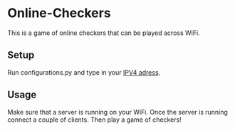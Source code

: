 # Online-Checkers
This is a game of online checkers that can be played across WiFi.

## Setup 
Run configurations.py and type in your [IPV4 adress](https://lifehacker.com/how-to-find-your-local-and-external-ip-address-5833108#:~:text=not%20that%20tough.-,Windows,is%20your%20local%20IP%20address.).

## Usage
Make sure that a server is running on your WiFi.
Once the server is running connect a couple of clients.
Then play a game of checkers!
